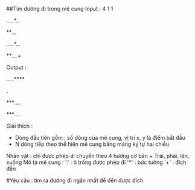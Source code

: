 ##Tìm đường đi trong mê cung
Input : 4 1 1

.....*...

****.*.*.

.....*...

***....*+

Output :

.....****

****.****

****.*...

****...*.

Giải thích :
- Dòng đầu tiên gồm : số dòng của mê cung, vị trí x, y là điểm bắt đầu
- N dòng tiếp theo thể hiện mê cung bằng mảng ký tự hai chiều

Nhân vật : chỉ được phép di chuyển theo 4 hướng cơ bản
          + Trái, phải, lên, xuống
Mô tả mê cung :
'.' : ô trống được phép đi
'*' : bức tường
'+' : đích đến

#Yêu cầu : tìm ra đường đi ngắn nhất để đến được đích
